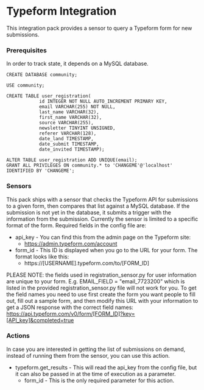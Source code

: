 Typeform Integration
====================

This integration pack provides a sensor to query a Typeform form for new submissions.

### Prerequisites
In order to track state, it depends on a MySQL database.

```
CREATE DATABASE community;

USE community;

CREATE TABLE user_registration(
			id INTEGER NOT NULL AUTO_INCREMENT PRIMARY KEY,
			email VARCHAR(255) NOT NULL,
			last_name VARCHAR(32),
			first_name VARCHAR(32),
			source VARCHAR(255),
			newsletter TINYINT UNSIGNED,
			referer VARCHAR(128),
			date_land TIMESTAMP,
			date_submit TIMESTAMP,
			date_invited TIMESTAMP);

ALTER TABLE user_registration ADD UNIQUE(email);
GRANT ALL PRIVILEGES ON community.* to 'CHANGEME'@'localhost' IDENTIFIED BY 'CHANGEME';
```

### Sensors
This pack ships with a sensor that checks the Typeform API for submissions to a given form, then compares that list against a MySQL database.  If the submission is not yet in the database, it submits a trigger with the information from the submission.  Currently the sensor is limited to a specific format of the form.  Required fields in the config file are:

* api_key - You can find this from the admin page on the Typeform site:
    * https://admin.typeform.com/account
* form_id - This ID is displayed when you go to the URL for your form.  The format looks like this:
    * https://[USERNAME].typeform.com/to/[FORM_ID]

PLEASE NOTE: the fields used in registration_sensor.py for user information are unique to your form.  E.g. EMAIL_FIELD = "email_7723200" which is listed in the provided registration_sensor.py file will not work for you.  To get the field names you need to use first create the form you want people to fill out, fill out a sample form, and then modify this URL with your information to get a JSON response with the correct field names:
https://api.typeform.com/v0/form/[FORM_ID]?key=[API_key]&completed=true

### Actions
In case you are interested in getting the list of submissions on demand, instead of running them from the sensor, you can use this action.

* typeform.get_results - This will read the api_key from the config file, but it can also be passed in at the time of execution as a parameter.
    * form_id - This is the only required parameter for this action.
